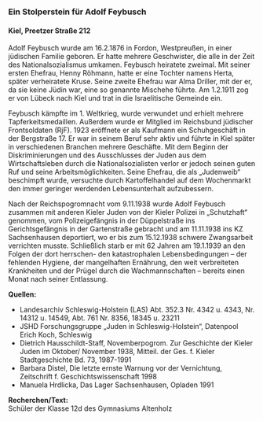 ### Ein Stolperstein für Adolf Feybusch
#### Kiel, Preetzer Straße 212

Adolf Feybusch wurde am 16.2.1876 in Fordon, Westpreußen, in einer jüdischen Familie geboren. Er hatte mehrere Geschwister, die alle in der Zeit des Nationalsozialismus umkamen. Feybusch heiratete zweimal. Mit seiner ersten Ehefrau, Henny Röhmann, hatte er eine Tochter namens Herta, später verheiratete Kruse. Seine zweite Ehefrau war Alma Driller, mit der er, da sie keine Jüdin war, eine so genannte Mischehe führte. Am 1.2.1911 zog er von Lübeck nach Kiel und trat in die Israelitische Gemeinde ein.

Feybusch kämpfte im 1. Weltkrieg, wurde verwundet und erhielt mehrere Tapferkeitsmedaillen. Außerdem wurde er Mitglied im Reichsbund jüdischer Frontsoldaten (RjF). 1923 eröffnete er als Kaufmann ein Schuhgeschäft in
der Bergstraße 17. Er war in seinem Beruf sehr aktiv und führte in Kiel später in verschiedenen Branchen mehrere Geschäfte. Mit dem Beginn der Diskriminierungen und des Ausschlusses der Juden aus dem Wirtschaftsleben durch die Nationalsozialisten verlor er jedoch seinen guten Ruf und seine Arbeitsmöglichkeiten. Seine Ehefrau, die als „Judenweib“ beschimpft wurde, versuchte durch Kartoffelhandel auf dem Wochenmarkt den immer geringer werdenden Lebensunterhalt aufzubessern.

Nach der Reichspogromnacht vom 9.11.1938 wurde Adolf Feybusch zusammen mit anderen Kieler Juden von der Kieler Polizei in „Schutzhaft“ genommen, vom Polizeigefängnis in der Düppelstraße ins Gerichtsgefängnis in der Gartenstraße gebracht und am 11.11.1938 ins KZ Sachsenhausen deportiert, wo er bis zum 15.12.1938 schwere Zwangsarbeit verrichten musste. Schließlich starb er mit 62 Jahren am 19.1.1939 an den Folgen der dort herrschen- den katastrophalen Lebensbedingungen – der fehlenden Hygiene, der mangelhaften Ernährung, den weit verbreiteten Krankheiten und der Prügel durch die Wachmannschaften – bereits einen Monat nach seiner Entlassung.

**Quellen:**
- Landesarchiv Schleswig-Holstein (LAS) Abt. 352.3 Nr. 4342 u. 4343, Nr. 14312 u. 14549, Abt. 761 Nr. 8356, 18345 u. 23211
- JSHD Forschungsgruppe „Juden in Schleswig-Holstein“, Datenpool Erich Koch, Schleswig
- Dietrich Hausschildt-Staff, Novemberpogrom. Zur Geschichte der Kieler Juden im Oktober/ November 1938, Mitteil. der Ges. f. Kieler Stadtgeschichte Bd. 73, 1987-1991
- Barbara Distel, Die letzte ernste Warnung vor der Vernichtung, Zeitschrift f. Geschichtswissenschaft 1998
- Manuela Hrdlicka, Das Lager Sachsenhausen, Opladen 1991

**Recherchen/Text:**  
Schüler der Klasse 12d des Gymnasiums Altenholz